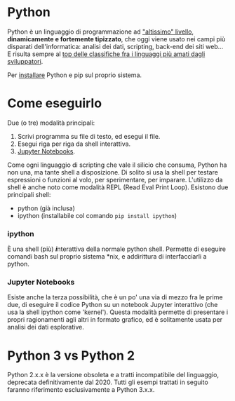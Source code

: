 # Python 

Python è un linguaggio di programmazione ad ["altissimo" livello](https://it.wikipedia.org/wiki/Linguaggio_di_programmazione_ad_altissimo_livello), **dinamicamente e fortemente tipizzato**, che oggi viene usato nei campi più disparati dell'informatica: analisi dei dati, scripting, back-end dei siti web... E risulta sempre al [top delle classifiche fra i linguaggi più amati dagli sviluppatori](https://survey.stackoverflow.co/2022/#most-loved-dreaded-and-wanted-language-want).





Per <a href="https://www.python.org/downloads/">installare</a> Python e pip sul proprio sistema.

# Come eseguirlo

Due (o tre) modalità principali:

1. Scrivi programma su file di testo, ed esegui il file.
1. Esegui riga per riga da shell interattiva.
1. [Jupyter Notebooks](#jupyter-notebooks).

Come ogni linguaggio di scripting che vale il silicio che consuma, Python ha non una, ma tante shell a disposizione. Di solito si usa la shell per testare espressioni o funzioni al volo, per sperimentare, per imparare. L'utilizzo da shell è anche noto come modalità REPL (Read Eval Print Loop). Esistono due principali shell:

* python  (già inclusa)
* ipython (installabile col comando `pip install ipython`)

### ipython

È una shell (più) ***i***nterattiva della normale python shell. Permette di eseguire comandi bash sul proprio sistema *nix, e addirittura di interfacciarli a python. 

### Jupyter Notebooks
Esiste anche la terza possibilità, che è un po' una via di mezzo fra le prime due, di eseguire il codice Python su un notebook Jupyter interattivo (che usa la shell ipython come 'kernel'). Questa modalità permette di presentare i propri ragionamenti agli altri in formato grafico, ed è solitamente usata per analisi dei dati esplorative.

# Python 3 vs Python 2

Python 2.x.x è la versione obsoleta e a tratti incompatibile del linguaggio, deprecata definitivamente dal 2020. Tutti gli esempi trattati in seguito faranno riferimento esclusivamente a Python 3.x.x.




